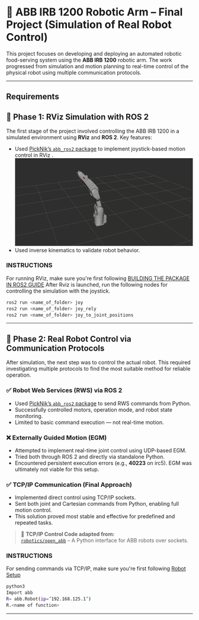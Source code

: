 # 🤖 ABB IRB 1200 Robotic Arm – Final Project (Simulation of Real Robot Control)

This project focuses on developing and deploying an automated robotic food-serving system using the **ABB IRB 1200** robotic arm. The work progressed from simulation and motion planning to real-time control of the physical robot using multiple communication protocols.

---
## Requirements

## 🔧 Phase 1: RViz Simulation with ROS 2

The first stage of the project involved controlling the ABB IRB 1200 in a simulated environment using **RViz** and **ROS 2**. Key features:
- Used [PickNik’s `abb_ros2` package](https://github.com/PickNikRobotics/abb_ros2) to implement joystick-based motion control in RViz .
![Joystic Demo](joystick-ezgif.com-crop.gif)
- Used inverse kinematics to validate robot behavior.
### INSTRUCTIONS

For running RViz, make sure you're first following [BUILDING THE PACKAGE IN ROS2 GUIDE](https://github.com/ofirdva/abb_ros2/blob/rolling/docs/README.md)
After Rviz is launched, run the following nodes for controlling the simulation with the joystick.
```bash
ros2 run <name_of_folder> joy
ros2 run <name_of_folder> joy_rely
ros2 run <name_of_folder> joy_to_joint_positions
```


---

## 🧩 Phase 2: Real Robot Control via Communication Protocols

After simulation, the next step was to control the actual robot. This required investigating multiple protocols to find the most suitable method for reliable operation.

### ✅ Robot Web Services (RWS) via ROS 2
- Used [PickNik’s `abb_ros2` package](https://github.com/PickNikRobotics/abb_ros2) to send RWS commands from Python.
- Successfully controlled motors, operation mode, and robot state monitoring.
- Limited to basic command execution — not real-time motion.

### ❌ Externally Guided Motion (EGM)
- Attempted to implement real-time joint control using UDP-based EGM.
- Tried both through ROS 2 and directly via standalone Python.
- Encountered persistent execution errors (e.g., **40223** on irc5). EGM was ultimately not viable for this setup.

### ✅ TCP/IP Communication (Final Approach)
- Implemented direct control using TCP/IP sockets.
- Sent both joint and Cartesian commands from Python, enabling full motion control.
- This solution proved most stable and effective for predefined and repeated tasks.

> 🔗 **TCP/IP Control Code adapted from:**  
> [`robotics/open_abb`]([https://github.com/milistu/open_abb]) – A Python interface for ABB robots over sockets.
### INSTRUCTIONS

For sending commands via TCP/IP, make sure you're first following [Robot Setup](https://github.com/ofirdva/automated-food-serving-project/blob/main/open_abb_sim/README.md)
```bash
python3
Import abb
R= abb.Robot(ip=’192.168.125.1’)
R.<name of function>
```

---

